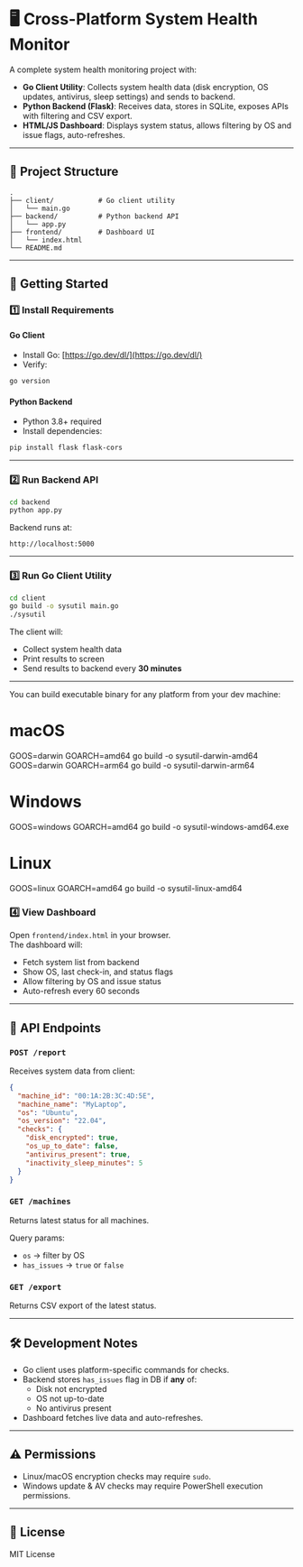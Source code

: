 # 🖥️ Cross-Platform System Health Monitor

A complete system health monitoring project with:
- **Go Client Utility**: Collects system health data (disk encryption, OS updates, antivirus, sleep settings) and sends to backend.
- **Python Backend (Flask)**: Receives data, stores in SQLite, exposes APIs with filtering and CSV export.
- **HTML/JS Dashboard**: Displays system status, allows filtering by OS and issue flags, auto-refreshes.

---

## 📂 Project Structure
```
.
├── client/           # Go client utility
│   └── main.go
├── backend/          # Python backend API
│   └── app.py
├── frontend/         # Dashboard UI
│   └── index.html
└── README.md
```

---

## 🚀 Getting Started

### 1️⃣ Install Requirements

#### Go Client
- Install Go: [https://go.dev/dl/](https://go.dev/dl/)
- Verify:
```bash
go version
```

#### Python Backend
- Python 3.8+ required
- Install dependencies:
```bash
pip install flask flask-cors
```

---

### 2️⃣ Run Backend API

```bash
cd backend
python app.py
```
Backend runs at:
```
http://localhost:5000
```

---

### 3️⃣ Run Go Client Utility

```bash
cd client
go build -o sysutil main.go
./sysutil
```

The client will:
- Collect system health data
- Print results to screen
- Send results to backend every **30 minutes**

---
You can build executable binary for any platform from your dev machine:

# macOS
GOOS=darwin GOARCH=amd64 go build -o sysutil-darwin-amd64
GOOS=darwin GOARCH=arm64 go build -o sysutil-darwin-arm64

# Windows
GOOS=windows GOARCH=amd64 go build -o sysutil-windows-amd64.exe

# Linux
GOOS=linux GOARCH=amd64 go build -o sysutil-linux-amd64


### 4️⃣ View Dashboard

Open `frontend/index.html` in your browser.  
The dashboard will:
- Fetch system list from backend
- Show OS, last check-in, and status flags
- Allow filtering by OS and issue status
- Auto-refresh every 60 seconds

---

## 📡 API Endpoints

### `POST /report`
Receives system data from client:
```json
{
  "machine_id": "00:1A:2B:3C:4D:5E",
  "machine_name": "MyLaptop",
  "os": "Ubuntu",
  "os_version": "22.04",
  "checks": {
    "disk_encrypted": true,
    "os_up_to_date": false,
    "antivirus_present": true,
    "inactivity_sleep_minutes": 5
  }
}
```

### `GET /machines`
Returns latest status for all machines.

Query params:
- `os` → filter by OS
- `has_issues` → `true` or `false`

### `GET /export`
Returns CSV export of the latest status.

---

## 🛠 Development Notes
- Go client uses platform-specific commands for checks.
- Backend stores `has_issues` flag in DB if **any** of:
  - Disk not encrypted
  - OS not up-to-date
  - No antivirus present
- Dashboard fetches live data and auto-refreshes.

---

## ⚠️ Permissions
- Linux/macOS encryption checks may require `sudo`.
- Windows update & AV checks may require PowerShell execution permissions.

---

## 📜 License
MIT License
